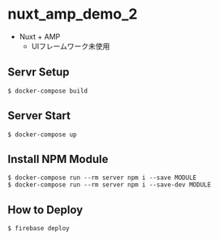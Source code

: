 # nuxt_amp_demo_2
- Nuxt + AMP
  - UIフレームワーク未使用

## Servr Setup
```
$ docker-compose build
```

## Server Start
```
$ docker-compose up
```

## Install NPM Module
```
$ docker-compose run --rm server npm i --save MODULE
$ docker-compose run --rm server npm i --save-dev MODULE
```

## How to Deploy
```
$ firebase deploy
```